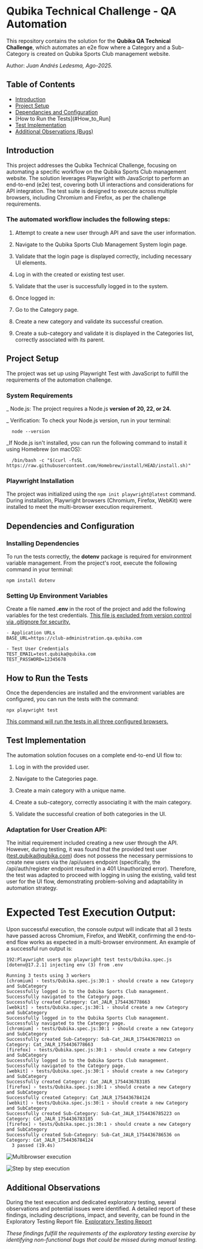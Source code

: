 # Qubika Technical Challenge - QA Automation

This repository contains the solution for the **Qubika QA Technical Challenge**, which automates an e2e flow where a Category and a Sub-Category is created on Qubika Sports Club management website.

Author: _Juan Andrés Ledesma, Ago-2025._

## Table of Contents

- [Introduction](#introduction)
- [Project Setup](#Project)
- [Dependancies and Configuration](#Dependancies)
- [How to Run the Tests](#How_to_Run]
- [Test Implementation](#Test)
- [Additional Observations (Bugs)](#Additional)


## Introduction

This project addresses the Qubika Technical Challenge, focusing on automating a specific workflow on the Qubika Sports Club management website. The solution leverages Playwright with JavaScript to perform an end-to-end (e2e) test, covering both UI interactions and considerations for API integration. The test suite is designed to execute across multiple browsers, including Chromium and Firefox, as per the challenge requirements.

### The automated workflow includes the following steps:

1. Attempt to create a new user through API and save the user information.

2. Navigate to the Qubika Sports Club Management System login page.

3. Validate that the login page is displayed correctly, including necessary UI elements.

4. Log in with the created or existing test user.

5. Validate that the user is successfully logged in to the system.

6. Once logged in:
  1. Go to the Category page.
  2. Create a new category and validate its successful creation.
  3. Create a sub-category and validate it is displayed in the Categories list, correctly associated with its parent.

## Project Setup

The project was set up using Playwright Test with JavaScript to fulfill the requirements of the automation challenge.

### System Requirements
  _ Node.js: The project requires a Node.js **version of 20, 22, or 24.**

  _ Verification: To check your Node.js version, run in your terminal:
  ~~~
    node --version
  ~~~

  _If Node.js isn't installed, you can run the following command to install it using Homebrew (on macOS):
  ~~~
    /bin/bash -c "$(curl -fsSL https://raw.githubusercontent.com/Homebrew/install/HEAD/install.sh)"
  ~~~
### Playwright Installation
The project was initialized using the ```npm init playwright@latest``` command. During installation, Playwright browsers (Chromium, Firefox, WebKit) were installed to meet the multi-browser execution requirement.

## Dependencies and Configuration

### Installing Dependencies
To run the tests correctly, the **dotenv** package is required for environment variable management. From the project's root, execute the following command in your terminal:
  ```
  npm install dotenv
  ```

### Setting Up Environment Variables
Create a file named **.env** in the root of the project and add the following variables for the test credentials. <ins>This file is excluded from version control via .gitignore for security.</ins>

  ```
  - Application URLs
  BASE_URL=https://club-administration.qa.qubika.com

  - Test User Credentials
  TEST_EMAIL=test.qubika@qubika.com
  TEST_PASSWORD=12345678
  ```

## How to Run the Tests
Once the dependencies are installed and the environment variables are configured, you can run the tests with the command:
  ```
  npx playwright test
  ```

<ins>This command will run the tests in all three configured browsers.</ins>

## Test Implementation
The automation solution focuses on a complete end-to-end UI flow to:

1. Log in with the provided user.

2. Navigate to the Categories page.

3. Create a main category with a unique name.

4. Create a sub-category, correctly associating it with the main category.

5. Validate the successful creation of both categories in the UI.

### Adaptation for User Creation API:
The initial requirement included creating a new user through the API. However, during testing, it was found that the provided test user (test.qubika@qubika.com) does not possess the necessary permissions to create new users via the /api/users endpoint (specifically, the /api/auth/register endpoint resulted in a 401 Unauthorized error). Therefore, the test was adapted to proceed with logging in using the existing, valid test user for the UI flow, demonstrating problem-solving and adaptability in automation strategy.

# Expected Test Execution Output:
Upon successful execution, the console output will indicate that all 3 tests have passed across Chromium, Firefox, and WebKit, confirming the end-to-end flow works as expected in a multi-browser environment. An example of a successful run output is:

~~~
192:Playwright user$ npx playwright test tests/Qubika.spec.js
[dotenv@17.2.1] injecting env (3) from .env

Running 3 tests using 3 workers
[chromium] › tests/Qubika.spec.js:30:1 › should create a new Category and SubCategory
Successfully logged in to the Qubika Sports Club management.
Successfully navigated to the Category page.
Successfully created Category: Cat_JALR_1754436778663
[webkit] › tests/Qubika.spec.js:30:1 › should create a new Category and SubCategory
Successfully logged in to the Qubika Sports Club management.
Successfully navigated to the Category page.
[chromium] › tests/Qubika.spec.js:30:1 › should create a new Category and SubCategory
Successfully created Sub-Category: Sub-Cat_JALR_1754436780213 on Category: Cat_JALR_1754436778663
[firefox] › tests/Qubika.spec.js:30:1 › should create a new Category and SubCategory
Successfully logged in to the Qubika Sports Club management.
Successfully navigated to the Category page.
[webkit] › tests/Qubika.spec.js:30:1 › should create a new Category and SubCategory
Successfully created Category: Cat_JALR_1754436783185
[firefox] › tests/Qubika.spec.js:30:1 › should create a new Category and SubCategory
Successfully created Category: Cat_JALR_1754436784124
[webkit] › tests/Qubika.spec.js:30:1 › should create a new Category and SubCategory
Successfully created Sub-Category: Sub-Cat_JALR_1754436785223 on Category: Cat_JALR_1754436783185
[firefox] › tests/Qubika.spec.js:30:1 › should create a new Category and SubCategory
Successfully created Sub-Category: Sub-Cat_JALR_1754436786536 on Category: Cat_JALR_1754436784124
  3 passed (19.4s)

~~~

![Multibrowser execution](images/MultiBrowserExecution.png)

![Step by step execution](images/ExecutionReport.png)


## Additional Observations
During the test execution and dedicated exploratory testing, several observations and potential issues were identified. A detailed report of these findings, including descriptions, impact, and severity, can be found in the Exploratory Testing Report file. [Exploratory Testing Report](ExploratoryTestingReport.md)


_These findings fulfill the requirements of the exploratory testing exercise by identifying non-functional bugs that could be missed during manual testing._


